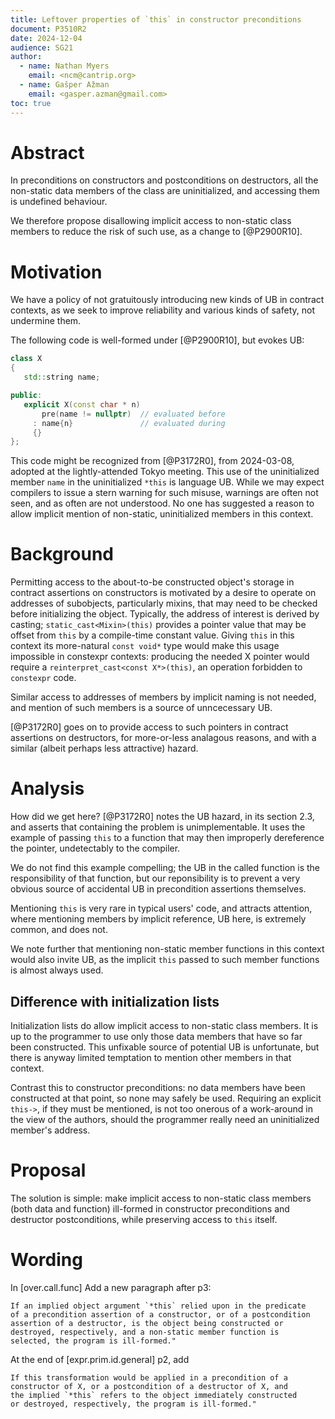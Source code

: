 ```yaml
---
title: Leftover properties of `this` in constructor preconditions
document: P3510R2
date: 2024-12-04
audience: SG21
author:
  - name: Nathan Myers
    email: <ncm@cantrip.org>
  - name: Gašper Ažman
    email: <gasper.azman@gmail.com>
toc: true
---
```


# Abstract

In preconditions on constructors and postconditions on destructors, all the
non-static data members of the class are uninitialized, and accessing them is
undefined behaviour.

We therefore propose disallowing implicit access to non-static class members to
reduce the risk of such use, as a change to [@P2900R10].


# Motivation

We have a policy of not gratuitously introducing new kinds of UB
in contract contexts, as we seek to improve reliability and various
kinds of safety, not undermine them.

The following code is well-formed under [@P2900R10], but evokes UB:

```c++
class X
{
   std::string name;

public:
   explicit X(const char * n)
       pre(name != nullptr)  // evaluated before
     : name{n}               // evaluated during
     {}
};
```

This code might be recognized from [@P3172R0], from 2024-03-08,
adopted at the lightly-attended Tokyo meeting.
This use of the uninitialized member `name` in the uninitialized
`*this` is language UB.
While we may expect compilers to issue a stern warning for such
misuse, warnings are often not seen, and as often are not understood.
No one has suggested a reason to allow implicit mention of
non-static, uninitialized members in this context.

# Background

Permitting access to the about-to-be constructed object's storage in
contract assertions on constructors is motivated by a desire to operate
on addresses of subobjects, particularly mixins, that may need to be
checked before initializing the object.
Typically, the address of interest is derived by casting;
`static_cast<Mixin>(this)` provides a pointer value that may be
offset from `this` by a compile-time constant value.
Giving `this` in this context its more-natural `const void*` type
would make this usage impossible in constexpr contexts: producing
the needed X pointer would require a `reinterpret_cast<const X*>(this)`,
an operation forbidden to `constexpr` code.

Similar access to addresses of members by implicit naming is not needed,
and mention of such members is a source of unncecessary UB.

[@P3172R0] goes on to provide access to such pointers in contract assertions
on destructors, for more-or-less analagous reasons, and with a similar
(albeit perhaps less attractive) hazard.


# Analysis

How did we get here? [@P3172R0] notes the UB hazard, in its section 2.3,
and asserts that containing the problem is unimplementable.
It uses the example of passing `this` to a function that may then
improperly dereference the pointer, undetectably to the compiler.

We do not find this example compelling; the UB in the called
function is the responsibility of that function, but our reponsibility
is to prevent a very obvious source of accidental UB in precondition
assertions themselves.

Mentioning `this` is very rare in typical users' code, and attracts
attention, where mentioning members by implicit reference, UB here,
is extremely common, and does not.

We note further that mentioning non-static member functions in this
context would also invite UB, as the implicit `this` passed to such
member functions is almost always used.

## Difference with initialization lists

Initialization lists do allow implicit access to non-static class
members.
It is up to the programmer to use only those data members that have
so far been constructed.
This unfixable source of potential UB is unfortunate, but there is
anyway limited temptation to mention other members in that context. 

Contrast this to constructor preconditions: no data members have
been constructed at that point, so none may safely be used.
Requiring an explicit `this->`, if they must be mentioned, is not
too onerous of a work-around in the view of the authors, should the
programmer really need an uninitialized member's address.

# Proposal

The solution is simple: make implicit access to non-static class
members (both data and function) ill-formed in constructor
preconditions and destructor postconditions, while preserving
access to `this` itself.

# Wording

In [over.call.func] Add a new paragraph after p3:

    If an implied object argument `*this` relied upon in the predicate
    of a precondition assertion of a constructor, or of a postcondition
    assertion of a destructor, is the object being constructed or
    destroyed, respectively, and a non-static member function is
    selected, the program is ill-formed."

At the end of [expr.prim.id.general] p2, add

    If this transformation would be applied in a precondition of a
    constructor of X, or a postcondition of a destructor of X, and
    the implied `*this` refers to the object immediately constructed
    or destroyed, respectively, the program is ill-formed."


